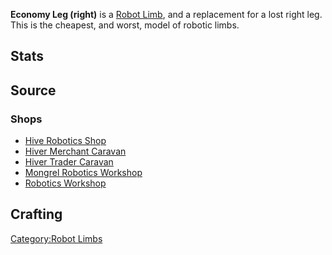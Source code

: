 **Economy Leg (right)** is a [Robot Limb](Robot_Limbs.md "wikilink"), and a
replacement for a lost right leg. This is the cheapest, and worst, model
of robotic limbs.

## Stats 

## Source

### Shops

- [Hive Robotics Shop](Hive_Robotics_Shop.md "wikilink")
- [Hiver Merchant Caravan](Hiver_Merchant_Caravan.md "wikilink")
- [Hiver Trader Caravan](Hiver_Trader_Caravan.md "wikilink")
- [Mongrel Robotics Workshop](Mongrel_Robotics_Workshop.md "wikilink")
- [Robotics Workshop](Robotics_Workshop.md "wikilink")

## Crafting

[Category:Robot Limbs](Category:Robot_Limbs "wikilink")
